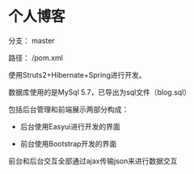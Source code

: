 # 个人博客

分支： master

路径： /pom.xml

使用Struts2+Hibernate+Spring进行开发。

数据库使用的是MySql 5.7，已导出为sql文件（blog.sql）

包括后台管理和前端展示两部分构成：

 * 后台使用Easyui进行开发的界面

 * 前台使用Bootstrap开发的界面

前台和后台交互全部通过ajax传输json来进行数据交互
